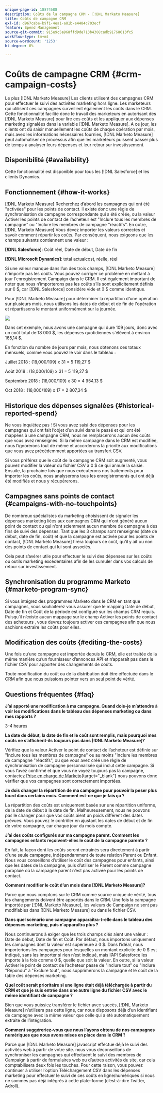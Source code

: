 ```yaml
---
unique-page-id: 18874688
description: Coûts de la campagne CRM - [!DNL Marketo Measure]
title: Coûts de campagne CRM
exl-id: d967cabe-b9f1-4ea1-a81b-e4484c703ecf
feature: Spend Management
source-git-commit: 915e9c5a968ffd9de713b4308cadb91768613fc5
workflow-type: tm+mt
source-wordcount: '1253'
ht-degree: 0%

---
```


# Coûts de campagne CRM {#crm-campaign-costs}

Le plus [!DNL Marketo Measure] Les clients utilisent des campagnes CRM pour effectuer le suivi des activités marketing hors ligne. Les marketeurs qui utilisent ces campagnes surveillent également les coûts dans le CRM. Cette fonctionnalité facilite donc le travail des marketeurs en autorisant des [!DNL Marketo Measure] pour lire ces coûts et les appliquer aux dépenses marketing signalées dans la variable [!DNL Marketo Measure]. A ce jour, les clients ont dû saisir manuellement les coûts de chaque opération par mois, mais avec les informations nécessaires fournies, [!DNL Marketo Measure] peut automatiser ce processus afin que les marketeurs puissent passer plus de temps à analyser leurs dépenses et leur retour sur investissement.

## Disponibilité {#availability}

Cette fonctionnalité est disponible pour tous les [!DNL Salesforce] et les clients Dynamics.

## Fonctionnement {#how-it-works}

[!DNL Marketo Measure] Recherchez d’abord les campagnes qui ont été &quot;activées&quot; pour les points de contact. Il existe donc une règle de synchronisation de campagne correspondante qui a été créée, ou la valeur Activer les points de contact de l’acheteur est &quot;Inclure tous les membres de campagne&quot; ou &quot;Inclure les membres de campagne &quot;réactifs&quot;. En outre, [!DNL Marketo Measure] Vous devez importer les valeurs correctes et savoir comment répartir les coûts. Par conséquent, nous exigeons que les champs suivants contiennent une valeur :

**[!DNL Salesforce]**: Coût réel, Date de début, Date de fin

**[!DNL Microsoft Dynamics]**: total actualcost, réelle, réel

Si une valeur manque dans l’un des trois champs, [!DNL Marketo Measure] n&#39;importe pas les coûts. Vous pouvez corriger ce problème en mettant à jour l&#39;enregistrement Campaign dans le CRM. Il est également important de noter que nous n’importerons pas les coûts s’ils sont explicitement définis sur 0 $, car [!DNL Salesforce] considère vide et 0 $ comme identique.

Pour [!DNL Marketo Measure] pour déterminer la répartition d&#39;une opération sur plusieurs mois, nous utilisons les dates de début et de fin de l&#39;opération et répartissons le montant uniformément sur la journée.

![](assets/1.jpg)

Dans cet exemple, nous avons une campagne qui dure 109 jours, donc avec un coût total de 18 000 $, les dépenses quotidiennes s&#39;élèvent à environ 165,14 $.

En fonction du nombre de jours par mois, nous obtenons ces totaux mensuels, comme vous pouvez le voir dans le tableau :

Juillet 2018 : (18,000/109) x 31 = 5 119,27 $

Août 2018 : (18,000/109) x 31 = 5 119,27 $

Septembre 2018 : (18,000/109) x 30 = 4 954,13 $

Oct 2018 : (18,000/109) x 17 = 2 807,34 $

## Historique des dépenses signalées {#historical-reported-spend}

Ne vous inquiétez pas ! Si vous avez saisi des dépenses pour les campagnes qui ont fait l’objet d’un suivi dans le passé et qui ont été mappées à une campagne CRM, nous ne remplacerons aucun des coûts que vous avez renseignés. Si la même campagne dans le CRM est modifiée, nous l’ignorerons tout de même et accorderons la priorité aux modifications que vous avez précédemment apportées au transfert CSV.

Si vous préférez que le coût de la campagne CRM soit augmenté, vous pouvez modifier la valeur du fichier CSV à 0 $ ce qui annule la saisie. Ensuite, la prochaine fois que nous exécuterons nos traitements pour importer les coûts, nous analyserons tous les enregistrements qui ont déjà été modifiés et nous y récupérerons.

## Campagnes sans points de contact {#campaigns-with-no-touchpoints}

De nombreux spécialistes du marketing choisissent de signaler les dépenses marketing liées aux campagnes CRM qui n’ont généré aucun point de contact ou qui n’ont sciemment aucun membre de campagne à des fins de suivi des dépenses. Tant que les 3 champs sont renseignés (date de début, date de fin, coût) et que la campagne est activée pour les points de contact, [!DNL Marketo Measure] tirera toujours ce coût, qu’il y ait ou non des points de contact qui lui sont associés.

Cela peut s’avérer utile pour effectuer le suivi des dépenses sur les coûts ou outils marketing excédentaires afin de les cumuler dans vos calculs de retour sur investissement.

## Synchronisation du programme Marketo {#marketo-program-sync}

Si vous intégrez des programmes Marketo dans le CRM en tant que campagnes, vous souhaiterez vous assurer que le mapping Date de début, Date de fin et Coût de la période est configuré sur les champs CRM requis. Puisqu’il n’existe aucun mappage sur le champ Activer les points de contact des acheteurs , vous devrez toujours activer ces campagnes afin que nous sachions extraire les coûts pour elles.

## Modification des coûts {#editing-the-costs}

Une fois qu’une campagne est importée depuis le CRM, elle est traitée de la même manière qu’un fournisseur d’annonces API et n’apparaît pas dans le fichier CSV pour apporter des changements de coûts.

Toute modification du coût ou de la distribution doit être effectuée dans le CRM afin que nous puissions pointer vers un seul point de vérité.

## Questions fréquentes {#faq}

**J’ai apporté une modification à ma campagne. Quand dois-je m’attendre à voir les modifications dans le tableau des dépenses marketing ou dans mes rapports ?**

3-4 heures

**La date de début, la date de fin et le coût sont remplis, mais pourquoi mes coûts ne s’affichent-ils toujours pas dans [!DNL Marketo Measure]?**

Vérifiez que la valeur Activer le point de contact de l’acheteur est définie sur &quot;Inclure tous les membres de campagne&quot; ou au moins &quot;Inclure les membres de campagne &quot;réactifs&quot;, ou que vous avez créé une règle de synchronisation de campagne personnalisée qui inclut cette campagne. Si vous l’avez confirmé et que vous ne voyez toujours pas la campagne, contactez [Prise en charge de Marketo](https://nation.marketo.com/t5/support/ct-p/Support){target="_blank"} nous pouvons donc vérifier que vos campagnes sont correctement importées.

**Je dois changer la répartition de ma campagne pour pouvoir la peser plus lourd dans certains mois. Comment est-ce que je fais ça ?**

La répartition des coûts est uniquement basée sur une répartition uniforme, de la date de début à la date de fin. Malheureusement, nous ne pouvons pas le changer pour que vos coûts aient un poids différent des dates prévues. Vous pouvez le contrôler en ajustant les dates de début et de fin de votre campagne, car chaque jour du mois compte.

**J’ai des coûts configurés sur ma campagne parent. Comment les campagnes enfants reçoivent-elles le coût de la campagne parente ?**

En fait, la façon dont les coûts seront entraînés sera directement à partir d&#39;une seule campagne, indépendamment de toute relation Parent ou Enfant. Nous vous conseillons d’utiliser le coût des campagnes pour enfants, ainsi que les dates de la campagne, puis d’utiliser le Parent comme campagne parapluie où la campagne parent n’est pas activée pour les points de contact.

**Comment modifier le coût d’un mois dans [!DNL Marketo Measure]?**

Parce que nous comptons sur le CRM comme source unique de vérité, tous les changements doivent être apportés dans le CRM. Une fois la campagne importée par [!DNL Marketo Measure], les valeurs de Campaign ne sont pas modifiables dans [!DNL Marketo Measure] ou dans le fichier CSV.

**Dans quel scénario une campagne apparaîtra-t-elle dans le tableau des dépenses marketing, puis n&#39;apparaîtra plus ?**

Nous continuerons à exiger que les trois champs clés aient une valeur : Date de début, Date de fin et Coût. Par défaut, nous importons uniquement les campagnes dont la valeur est supérieure à 0 $. Dans l’idéal, nous importerions les campagnes pour lesquelles un montant explicite de 0 $ est indiqué, sans les importer si rien n’est indiqué, mais l’API Salesforce les importe à la fois comme 0 $, quelle que soit la valeur. En outre, si la valeur Activer le point de contact de l’acheteur passe de &quot;Inclure tout&quot; ou &quot;Inclure &quot;Répondu&quot; à &quot;Exclure tout&quot;, nous supprimerons la campagne et le coût de la table des dépenses marketing.

**Quel coût serait prioritaire si une ligne était déjà téléchargée à partir du CRM et que je suis entrée dans une autre ligne du fichier CSV avec le même identifiant de campagne ?**

Bien que vous puissiez transférer le fichier avec succès, [!DNL Marketo Measure] n’utilisera pas cette ligne, car nous disposons déjà d’un identifiant de campagne avec la même valeur que celle qui a été automatiquement extraite de l’intégration.

**Comment suggéreriez-vous que nous l’ayons obtenu de nos campagnes numériques que nous avons mises en place dans le CRM ?**

Parce que [!DNL Marketo Measure] javascript effectue déjà le suivi des activités web à partir de votre site. nous vous déconseillons de synchroniser les campagnes qui effectuent le suivi des membres de Campaign à partir de formulaires web ou d’autres activités du site, car cela comptabilisera deux fois les touches. Pour cette raison, vous pouvez continuer à utiliser l’option Téléchargement CSV dans les dépenses marketing pour effectuer le suivi de ces coûts en ligne/numériques si nous ne sommes pas déjà intégrés à cette plate-forme (c’est-à-dire Twitter, Adroll).
